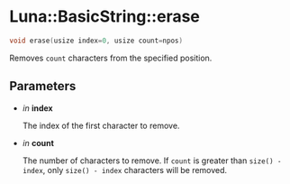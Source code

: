 # Luna::BasicString::erase

```c++
void erase(usize index=0, usize count=npos)
```

Removes `count` characters from the specified position. 



## Parameters
* *in* **index**

    The index of the first character to remove. 

* *in* **count**

    The number of characters to remove. If `count` is greater than `size() - index`, only `size() - index` characters will be removed. 

